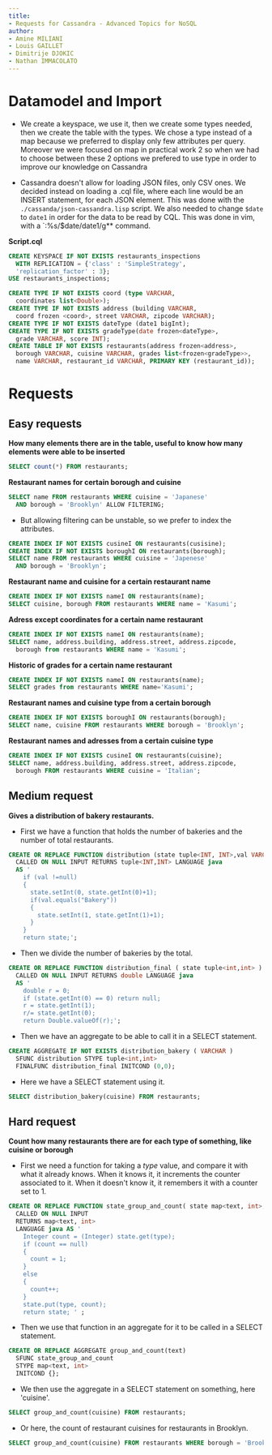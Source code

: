 ```yaml
---
title:
- Requests for Cassandra - Advanced Topics for NoSQL
author:
- Amine MILIANI
- Louis GAILLET
- Dimitrije DJOKIC
- Nathan IMMACOLATO
---
```


# Datamodel and Import

- We create a keyspace, we use it, then we create some types needed, then we create the table with the types. We chose a type instead of a map because we preferred to display only few attributes per query. Moreover we were focused on map in practical work 2 so when we had to choose between these 2 options we prefered to use type in order to improve our knowledge on Cassandra

- Cassandra doesn't allow for loading JSON files, only CSV ones. We decided instead on loading a .cql file, where each line would be an INSERT statement, for each JSON element. This was done with the `./cassanda/json-cassandra.lisp` script. We also needed to change `$date` to `date1` in order for the data to be read by CQL. This was done in vim, with a `:%s/$date/date1/g** command.

**Script.cql**

```SQL
CREATE KEYSPACE IF NOT EXISTS restaurants_inspections
  WITH REPLICATION = {'class' : 'SimpleStrategy',
  'replication_factor' : 3};
USE restaurants_inspections;

CREATE TYPE IF NOT EXISTS coord (type VARCHAR,
  coordinates list<Double>);
CREATE TYPE IF NOT EXISTS address (building VARCHAR,
  coord frozen <coord>, street VARCHAR, zipcode VARCHAR);
CREATE TYPE IF NOT EXISTS dateType (date1 bigInt);
CREATE TYPE IF NOT EXISTS gradeType(date frozen<dateType>,
  grade VARCHAR, score INT);
CREATE TABLE IF NOT EXISTS restaurants(address frozen<address>,
  borough VARCHAR, cuisine VARCHAR, grades list<frozen<gradeType>>,
  name VARCHAR, restaurant_id VARCHAR, PRIMARY KEY (restaurant_id));
```

# Requests

## Easy requests

**How many elements there are in the table, useful to know how many elements were able to be inserted**

```SQL
SELECT count(*) FROM restaurants;
```

**Restaurant names for certain borough and cuisine**

```SQL
SELECT name FROM restaurants WHERE cuisine = 'Japanese'
  AND borough = 'Brooklyn' ALLOW FILTERING;
```
- But allowing filtering can be unstable, so we prefer to index the attributes.

```SQL
CREATE INDEX IF NOT EXISTS cusineI ON restaurants(cusisine);
CREATE INDEX IF NOT EXISTS boroughI ON restaurants(borough);
SELECT name FROM restaurants WHERE cuisine = 'Japenese'
  AND borough = 'Brooklyn';
```

**Restaurant name and cuisine for a certain restaurant name**

```SQL
CREATE INDEX IF NOT EXISTS nameI ON restaurants(name);
SELECT cuisine, borough FROM restaurants WHERE name = 'Kasumi';
```

**Adress except coordinates for a certain name restaurant**

```SQL
CREATE INDEX IF NOT EXISTS nameI ON restaurants(name);
SELECT name, address.building, address.street, address.zipcode,
  borough from restaurants WHERE name = 'Kasumi';
```

**Historic of grades for a certain name restaurant**

```SQL
CREATE INDEX IF NOT EXISTS nameI ON restaurants(name);
SELECT grades from restaurants WHERE name='Kasumi';
```

**Restaurant names and cuisine type from a certain borough**

```SQL
CREATE INDEX IF NOT EXISTS boroughI ON restaurants(borough);
SELECT name, cuisine FROM restaurants WHERE borough = 'Brooklyn';
```

**Restaurant names and adresses from a certain cuisine type**

```SQL
CREATE INDEX IF NOT EXISTS cusineI ON restaurants(cuisine);
SELECT name, address.building, address.street, address.zipcode,
  borough FROM restaurants WHERE cuisine = 'Italian';
```


## Medium request

**Gives a distribution of bakery restaurants.**
- First we have a function that holds the number of bakeries and the number of total restaurants.
```SQL
CREATE OR REPLACE FUNCTION distribution (state tuple<INT, INT>,val VARCHAR )
  CALLED ON NULL INPUT RETURNS tuple<INT,INT> LANGUAGE java
  AS '
    if (val !=null)
    {
      state.setInt(0, state.getInt(0)+1);
      if(val.equals("Bakery"))
      {
        state.setInt(1, state.getInt(1)+1);
      }
    }
    return state;';
```

- Then we divide the number of bakeries by the total.

```SQL
CREATE OR REPLACE FUNCTION distribution_final ( state tuple<int,int> )
  CALLED ON NULL INPUT RETURNS double LANGUAGE java
  AS '
    double r = 0;
    if (state.getInt(0) == 0) return null;
    r = state.getInt(1);
    r/= state.getInt(0);
    return Double.valueOf(r);';
```

- Then we have an aggregate to be able to call it in a SELECT statement.

```SQL
CREATE AGGREGATE IF NOT EXISTS distribution_bakery ( VARCHAR )
  SFUNC distribution STYPE tuple<int,int>
  FINALFUNC distribution_final INITCOND (0,0);
```

- Here we have a SELECT statement using it.

```SQL
SELECT distribution_bakery(cuisine) FROM restaurants;
```

## Hard request

**Count how many restaurants there are for each type of something, like cuisine or borough**

- First we need a function for taking a *type* value, and compare it with what it already knows. When it knows it, it increments the counter associated to it. When it doesn't know it, it remembers it with a counter set to 1.
```SQL
CREATE OR REPLACE FUNCTION state_group_and_count( state map<text, int>, type text )
  CALLED ON NULL INPUT
  RETURNS map<text, int>
  LANGUAGE java AS '
    Integer count = (Integer) state.get(type);
    if (count == null)
    {
      count = 1;
    }
    else
    {
      count++;
    }
    state.put(type, count);
    return state; ' ;
```

- Then we use that function in an aggregate for it to be called in a SELECT statement.

```SQL
CREATE OR REPLACE AGGREGATE group_and_count(text) 
  SFUNC state_group_and_count 
  STYPE map<text, int> 
  INITCOND {};
```

- We then use the aggregate in a SELECT statement on something, here 'cuisine'.

```SQL
SELECT group_and_count(cuisine) FROM restaurants;
```

- Or here, the count of restaurant cuisines for restaurants in Brooklyn.

```SQL
SELECT group_and_count(cuisine) FROM restaurants WHERE borough = 'Brooklyn';
```

